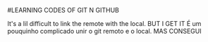 #LEARNING CODES OF GIT N GITHUB

It's a lil difficult to link the remote with the local. BUT I GET IT
É um pouquinho complicado unir o git remoto e o local. MAS CONSEGUI
